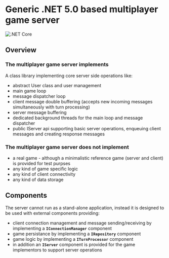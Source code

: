 # Generic .NET 5.0 based multiplayer game server

![.NET Core](https://github.com/enriko-riba/multiplayer-host/workflows/.NET%20Core/badge.svg)

## Overview

### The multiplayer game server implements
 A class library implementing core server side operations like:
* abstract User class and user management
* main game loop
* message dispatcher loop
* client message double buffering (accepts new incoming messages simultaneously with turn processing)
* server message buffering
* dedicated background threads for the main loop and message dispatcher
* public IServer api supporting basic server operations, enqueuing client messages and creating response messages

### The multiplayer game server does not implement
* a real game - although a minimalistic reference game (server and client) is provided for test purpses
* any kind of game specific logic
* any kind of client connectivity
* any kind of data storage

## Components
The server cannot run as a stand-alone application, instead it is designed to be used with external components providing:
* client connection management and message sending/receiving by implementing a **`IConnectionManager`** component
* game persistance by implementing a **`IRepository`** component
* game logic by implementing a **`ITurnProcessor`** component
* in addition an **`IServer`** component is provided for the game implementors to support server operations